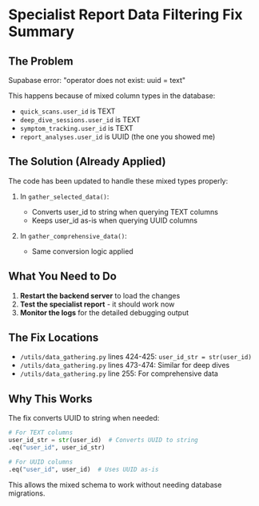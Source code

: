 # Specialist Report Data Filtering Fix Summary

## The Problem
Supabase error: "operator does not exist: uuid = text"

This happens because of mixed column types in the database:
- `quick_scans.user_id` is TEXT
- `deep_dive_sessions.user_id` is TEXT  
- `symptom_tracking.user_id` is TEXT
- `report_analyses.user_id` is UUID (the one you showed me)

## The Solution (Already Applied)

The code has been updated to handle these mixed types properly:

1. In `gather_selected_data()`:
   - Converts user_id to string when querying TEXT columns
   - Keeps user_id as-is when querying UUID columns

2. In `gather_comprehensive_data()`:
   - Same conversion logic applied

## What You Need to Do

1. **Restart the backend server** to load the changes
2. **Test the specialist report** - it should work now
3. **Monitor the logs** for the detailed debugging output

## The Fix Locations

- `/utils/data_gathering.py` lines 424-425: `user_id_str = str(user_id)`
- `/utils/data_gathering.py` lines 473-474: Similar for deep dives
- `/utils/data_gathering.py` line 255: For comprehensive data

## Why This Works

The fix converts UUID to string when needed:
```python
# For TEXT columns
user_id_str = str(user_id)  # Converts UUID to string
.eq("user_id", user_id_str)

# For UUID columns  
.eq("user_id", user_id)  # Uses UUID as-is
```

This allows the mixed schema to work without needing database migrations.